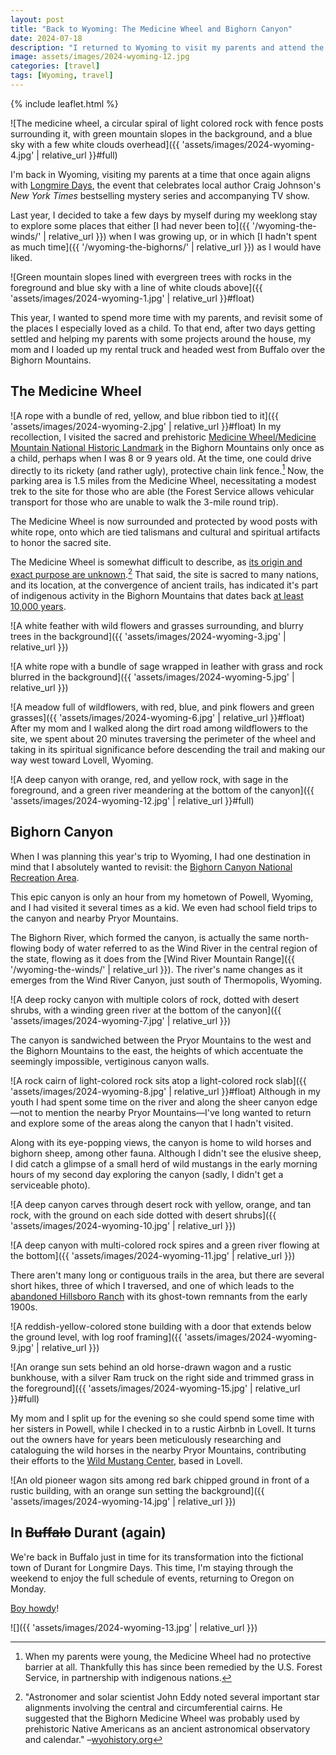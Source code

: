 ```yaml
---
layout: post
title: "Back to Wyoming: The Medicine Wheel and Bighorn Canyon"
date: 2024-07-18
description: "I returned to Wyoming to visit my parents and attend the Longmire Days festival with my mother. Prior to the scheduled events, I once again took a trip to some of my favorite places in the state."
image: assets/images/2024-wyoming-12.jpg
categories: [travel]
tags: [Wyoming, travel]
---
```


{% include leaflet.html %}

![The medicine wheel, a circular spiral of light colored rock with fence posts surrounding it, with green mountain slopes in the background, and a blue sky with a few white clouds overhead]({{ 'assets/images/2024-wyoming-4.jpg' | relative_url }}#full)

I'm back in Wyoming, visiting my parents at a time that once again aligns with [Longmire Days](https://www.longmiredays.com/), the event that celebrates local author Craig Johnson's <cite>New York Times</cite> bestselling mystery series and accompanying TV show.

Last year, I decided to take a few days by myself during my weeklong stay to explore some places that either [I had never been to]({{ '/wyoming-the-winds/' | relative_url }}) when I was growing up, or in which [I hadn't spent as much time]({{ '/wyoming-the-bighorns/' | relative_url }}) as I would have liked.

![Green mountain slopes lined with evergreen trees with rocks in the foreground and blue sky with a line of white clouds above]({{ 'assets/images/2024-wyoming-1.jpg' | relative_url }}#float)

This year, I wanted to spend more time with my parents, and revisit some of the places I especially loved as a child. To that end, after two days getting settled and helping my parents with some projects around the house, my mom and I loaded up my rental truck and headed west from Buffalo over the Bighorn Mountains.

## The Medicine Wheel

![A rope with a bundle of red, yellow, and blue ribbon tied to it]({{ 'assets/images/2024-wyoming-2.jpg' | relative_url }}#float)
In my recollection, I visited the sacred and prehistoric [Medicine Wheel/Medicine Mountain National Historic Landmark](https://www.wyohistory.org/encyclopedia/medicine-wheel) in the Bighorn Mountains only once as a child, perhaps when I was 8 or 9 years old. At the time, one could drive directly to its rickety (and rather ugly), protective chain link fence.[^1] Now, the parking area is 1.5 miles from the Medicine Wheel, necessitating a modest trek to the site for those who are able (the Forest Service allows vehicular transport for those who are unable to walk the 3-mile round trip). 

The Medicine Wheel is now surrounded and protected by wood posts with white rope, onto which are tied talismans and cultural and spiritual artifacts to honor the sacred site.

The Medicine Wheel is somewhat difficult to describe, as [its origin and exact purpose are unknown](https://en.wikipedia.org/wiki/Medicine_Wheel/Medicine_Mountain_National_Historic_Landmark#Cultural_Purposes).[^2] That said, the site is sacred to many nations, and its location, at the convergence of ancient trails, has indicated it's part of indigenous activity in the Bighorn Mountains that dates back [at least 10,000 years](https://en.wikipedia.org/wiki/Medicine_Wheel/Medicine_Mountain_National_Historic_Landmark#cite_note-7).

![A white feather with wild flowers and grasses surrounding, and blurry trees in the background]({{ 'assets/images/2024-wyoming-3.jpg' | relative_url }})

![A white rope with a bundle of sage wrapped in leather with grass and rock blurred in the background]({{ 'assets/images/2024-wyoming-5.jpg' | relative_url }})

![A meadow full of wildflowers, with red, blue, and pink flowers and green grasses]({{ 'assets/images/2024-wyoming-6.jpg' | relative_url }}#float)
After my mom and I walked along the dirt road among wildflowers to the site, we spent about 20 minutes traversing the perimeter of the wheel and taking in its spiritual significance before descending the trail and making our way west toward Lovell, Wyoming.

![A deep canyon with orange, red, and yellow rock, with sage in the foreground, and a green river meandering at the bottom of the canyon]({{ 'assets/images/2024-wyoming-12.jpg' | relative_url }}#full)

## Bighorn Canyon

When I was planning this year's trip to Wyoming, I had one destination in mind that I absolutely wanted to revisit: the [Bighorn Canyon National Recreation Area](https://www.nps.gov/bica/index.htm).

This epic canyon is only an hour from my hometown of Powell, Wyoming, and I had visited it several times as a kid. We even had school field trips to the canyon and nearby Pryor Mountains.

The Bighorn River, which formed the canyon, is actually the same north-flowing body of water referred to as the Wind River in the central region of the state, flowing as it does from the [Wind River Mountain Range]({{ '/wyoming-the-winds/' | relative_url }}). The river's name changes as it emerges from the Wind River Canyon, just south of Thermopolis, Wyoming.

![A deep rocky canyon with multiple colors of rock, dotted with desert shrubs, with a winding green river at the bottom of the canyon]({{ 'assets/images/2024-wyoming-7.jpg' | relative_url }})

The canyon is sandwiched between the Pryor Mountains to the west and the Bighorn Mountains to the east, the heights of which accentuate the seemingly impossible, vertiginous canyon walls.

![A rock cairn of light-colored rock sits atop a light-colored rock slab]({{ 'assets/images/2024-wyoming-8.jpg' | relative_url }}#float)
Although in my youth I had spent some time on the river and along the sheer canyon edge—not to mention the nearby Pryor Mountains—I've long wanted to return and explore some of the areas along the canyon that I hadn't visited. 

Along with its eye-popping views, the canyon is home to wild horses and bighorn sheep, among other fauna. Although I didn't see the elusive sheep, I did catch a glimpse of a small herd of wild mustangs in the early morning hours of my second day exploring the canyon (sadly, I didn't get a serviceable photo).

![A deep canyon carves through desert rock with yellow, orange, and tan rock, with the ground on each side dotted with desert shrubs]({{ 'assets/images/2024-wyoming-10.jpg' | relative_url }})

![A deep canyon with multi-colored rock spires and a green river flowing at the bottom]({{ 'assets/images/2024-wyoming-11.jpg' | relative_url }})

There aren't many long or contiguous trails in the area, but there are several short hikes, three of which I traversed, and one of which leads to the [abandoned Hillsboro Ranch](https://www.nps.gov/bica/learn/historyculture/hillsboro.htm) with its ghost-town remnants from the early 1900s.

![A reddish-yellow-colored stone building with a door that extends below the ground level, with log roof framing]({{ 'assets/images/2024-wyoming-9.jpg' | relative_url }})

![An orange sun sets behind an old horse-drawn wagon and a rustic bunkhouse, with a silver Ram truck on the right side and trimmed grass in the foreground]({{ 'assets/images/2024-wyoming-15.jpg' | relative_url }}#full)

My mom and I split up for the evening so she could spend some time with her sisters in Powell, while I checked in to a rustic Airbnb in Lovell. It turns out the owners have for years been meticulously researching and cataloguing the wild horses in the nearby Pryor Mountains, contributing their efforts to the [Wild Mustang Center](http://www.pryormustangs.org/), based in Lovell.

![An old pioneer wagon sits among red bark chipped ground in front of a rustic building, with an orange sun setting the background]({{ 'assets/images/2024-wyoming-14.jpg' | relative_url }})

<div class="map" id="map"></div>

<script>
    var map = L.map('map').setView([44.995, -108.1], 10)    

        L.tileLayer('{{ site.data.maptiles.tiles }}', {
        attribution: '{{ site.data.maptiles.attribution }}',
        subdomains: 'abcd',
        maxZoom: {{ site.data.maptiles.max-zoom }}
        }).addTo(map);

        L.marker([44.82661, -107.92186]).addTo(map)
        .bindPopup('Medicine Wheel')
        .openPopup();
        
        L.marker([45.101760,-108.194033]).addTo(map)
        .bindPopup('Bighorn Canyon National Recreation Area')
        .openPopup();
</script>

## In ~~Buffalo~~ Durant (again)

We're back in Buffalo just in time for its transformation into the fictional town of Durant for Longmire Days. This time, I'm staying through the weekend to enjoy the full schedule of events, returning to Oregon on Monday.

[Boy howdy](https://english.stackexchange.com/questions/603602/boy-howdy-where-did-this-expression-come-from-who-uses-it-and-what-does-it)!

![]({{ 'assets/images/2024-wyoming-13.jpg' | relative_url }})

[^1]: When my parents were young, the Medicine Wheel had no protective barrier at all. Thankfully this has since been remedied by the U.S. Forest Service, in partnership with indigenous nations.

[^2]: "Astronomer and solar scientist John Eddy noted several important star alignments involving the central and circumferential cairns. He suggested that the Bighorn Medicine Wheel was probably used by prehistoric Native Americans as an ancient astronomical observatory and calendar." –[wyohistory.org](https://www.wyohistory.org/encyclopedia/medicine-wheel)